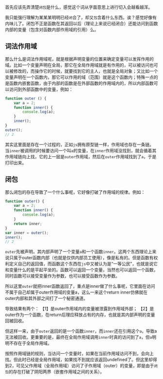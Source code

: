 首先应该先弄清楚`闭包`是什么，感觉这个词从字面意思上进行切入会越看越浑。

我只能强行理解为某某某明明已经`闭`合了，却又`包`含着什么东西。诶？感觉好像有内味儿了。闭包不正是函数在其返回以后（理论上来说已经闭合）还能访问到函数内部的变量（包含对函数内部作用域的引用）么。

## 词法作用域

那么什么是词法作用域呢，就是根据声明变量的位置来确定变量可以发挥作用的域。比如一个变量声明在全局，那它在全局作用域就是有作用的，可以被访问也可以被修改的，而操作它的时候，就要找到它的主人，也就是全局对象；又比如一个变量声明在一个函数内，那它可以作用的域（范围）就是这个函数内；特殊一点的是函数内嵌套函数，由于内部的函数是在外部函数的作用域内的，所以内部函数可以访问到外部函数中的变量，例如：

```js
function outer () {
    var a = 2;
    function inner() {
        console.log(a);
    }
    inner();
}
outer();
// 2
```

其实这里面是存在一个过程的，正如`js`拥有原型链一样，作用域也存在一条链。当`inner`被调用的时候要访问一个叫`a`的变量，在`inner`作用域没找到，就会循着其作用域链向上找，它的上一层是`outer`作用域，然后在`outer`作用域找到了`a`，于是打印出来。

## 闭包

那么闭包的存在导致了一个什么事呢，它好像打破了作用域的规律。例如：

```js
function outer() {
    var a = 2;
    function inner() {
        console.log(a);
    }
    return inner;
}
var inner = outer();
inner();
// 2
```

`outer`先被声明，其内部声明了一个变量`a`和一个函数`inner`。这两个东西理论上来说只属于outer函数内部（也就是仅供内部员工使用），像是私有的。但是函数有权利定义自己的返回值，而函数这个东西在`js`中又被认为是“一等公民”，也就是说它和变量什么的是平起平坐的。函数可以返回一个变量，当然也可以返回一个函数，同时函数可以接受变量作为参数，也可以接受函数作为参数。

所以这里`outer`就把inner函数返回了，重点是inner做了什么事呢，它里面在访问不属于自己却属于outer作用域的变量a，这么一来这个return inner仿佛就在outer内部和其外部之间打了一个秘密通道。

导致结果有两个：
【1】是outer作用域内的变量被泄露到作用域外部；
【2】是outer作为一个函数，在return后理应释放占有的内存，也就是其内部声明的变量回被回收。

但这样一来，由于`outer`返回的是一个函数`inner`，而`inner`还在引用这个`a`，导致a无法被回收。更重要的是，最终在全局作用域调用`inner`时真的访问到了`a`，但`a`明明不存在于全局作用域。

按照作用域链的规则，当访问一个变量时，如果在当前作用域访问不到，会向上找。但此时已经是全局作用域，如果找不到就应该返回undefined了。但这里却得到2，可见父作用域（全局作用域）访问了子作用域（outer）的变量，即是由于`闭包`的存在打破了阴阳两界（嵌套作用域之间的关系）。